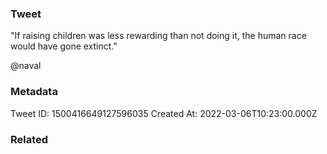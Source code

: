 ### Tweet
"If raising children was less rewarding than not doing it, the human race would have gone extinct."

@naval

### Metadata
Tweet ID: 1500416649127596035
Created At: 2022-03-06T10:23:00.000Z

### Related

